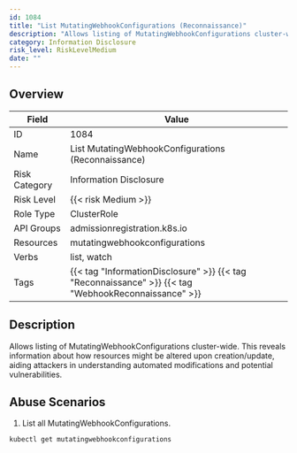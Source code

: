 ```yaml
---
id: 1084
title: "List MutatingWebhookConfigurations (Reconnaissance)"
description: "Allows listing of MutatingWebhookConfigurations cluster-wide. This reveals information about how resources might be altered upon creation/update, aiding attackers in understanding automated modifications and potential vulnerabilities."
category: Information Disclosure
risk_level: RiskLevelMedium
date: ""
---
```


## Overview

| Field         | Value                                                                                                |
| ------------- | ---------------------------------------------------------------------------------------------------- |
| ID            | 1084                                                                                                 |
| Name          | List MutatingWebhookConfigurations (Reconnaissance)                                                  |
| Risk Category | Information Disclosure                                                                               |
| Risk Level    | {{< risk Medium >}}                                                                                  |
| Role Type     | ClusterRole                                                                                          |
| API Groups    | admissionregistration.k8s.io                                                                         |
| Resources     | mutatingwebhookconfigurations                                                                        |
| Verbs         | list, watch                                                                                          |
| Tags          | {{< tag "InformationDisclosure" >}} {{< tag "Reconnaissance" >}} {{< tag "WebhookReconnaissance" >}} |

## Description

Allows listing of MutatingWebhookConfigurations cluster-wide. This reveals information about how resources might be altered upon creation/update, aiding attackers in understanding automated modifications and potential vulnerabilities.

## Abuse Scenarios

1. List all MutatingWebhookConfigurations.

```bash {copy=true}
kubectl get mutatingwebhookconfigurations

```
